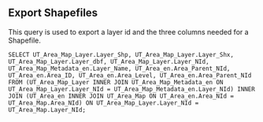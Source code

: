 ## Export Shapefiles

This query is used to export a layer id and the three columns needed for a Shapefile.

```
SELECT UT_Area_Map_Layer.Layer_Shp, UT_Area_Map_Layer.Layer_Shx, UT_Area_Map_Layer.Layer_dbf, UT_Area_Map_Layer.Layer_NId, UT_Area_Map_Metadata_en.Layer_Name, UT_Area_en.Area_Parent_NId, UT_Area_en.Area_ID, UT_Area_en.Area_Level, UT_Area_en.Area_Parent_NId
FROM (UT_Area_Map_Layer INNER JOIN UT_Area_Map_Metadata_en ON UT_Area_Map_Layer.Layer_NId = UT_Area_Map_Metadata_en.Layer_NId) INNER JOIN (UT_Area_en INNER JOIN UT_Area_Map ON UT_Area_en.Area_NId = UT_Area_Map.Area_NId) ON UT_Area_Map_Layer.Layer_NId = UT_Area_Map.Layer_NId;

```